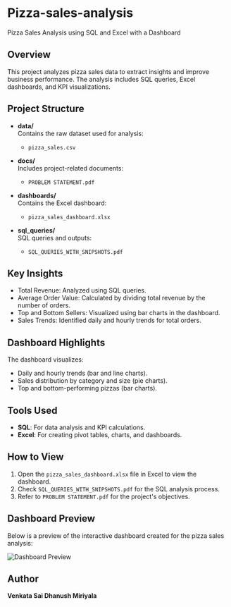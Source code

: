 # Pizza-sales-analysis
Pizza Sales Analysis using SQL and Excel with a Dashboard

## Overview
This project analyzes pizza sales data to extract insights and improve business performance. The analysis includes SQL queries, Excel dashboards, and KPI visualizations.

## Project Structure
- **data/**  
  Contains the raw dataset used for analysis:  
  - `pizza_sales.csv`

- **docs/**  
  Includes project-related documents:  
  - `PROBLEM STATEMENT.pdf`

- **dashboards/**  
  Contains the Excel dashboard:  
  - `pizza_sales_dashboard.xlsx`

- **sql_queries/**  
  SQL queries and outputs:  
  - `SQL_QUERIES_WITH_SNIPSHOTS.pdf`

## Key Insights
- Total Revenue: Analyzed using SQL queries.
- Average Order Value: Calculated by dividing total revenue by the number of orders.
- Top and Bottom Sellers: Visualized using bar charts in the dashboard.
- Sales Trends: Identified daily and hourly trends for total orders.

## Dashboard Highlights
The dashboard visualizes:
- Daily and hourly trends (bar and line charts).
- Sales distribution by category and size (pie charts).
- Top and bottom-performing pizzas (bar charts).

## Tools Used
- **SQL**: For data analysis and KPI calculations.
- **Excel**: For creating pivot tables, charts, and dashboards.

## How to View
1. Open the `pizza_sales_dashboard.xlsx` file in Excel to view the dashboard.
2. Check `SQL_QUERIES_WITH_SNIPSHOTS.pdf` for the SQL analysis process.
3. Refer to `PROBLEM STATEMENT.pdf` for the project's objectives.

## Dashboard Preview

Below is a preview of the interactive dashboard created for the pizza sales analysis:

![Dashboard Preview]((https://github.com/Dhanushbhai1054/Pizza-sales-analysis/blob/main/dashboard_preview.jpg))


## Author
**Venkata Sai Dhanush Miriyala**

